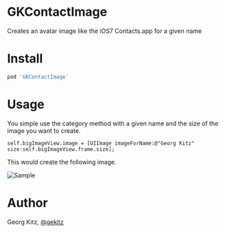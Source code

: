 GKContactImage
==============

Creates an avatar image like the iOS7 Contacts.app for a given name

Install
==============

```ruby
pod 'GKContactImage'
```

Usage
==============

You simple use the category method with a given name and the size of the image you want to create.

```objc
self.bigImageView.image = [UIImage imageForName:@"Georg Kitz" size:self.bigImageView.frame.size];
```

This would create the following image.

![Sample](https://raw.githubusercontent.com/gekitz/GKContactImage/master/Files/screen.png) 

Author
=============

Georg Kitz, [@gekitz](http://twitter.com/gekitz)
